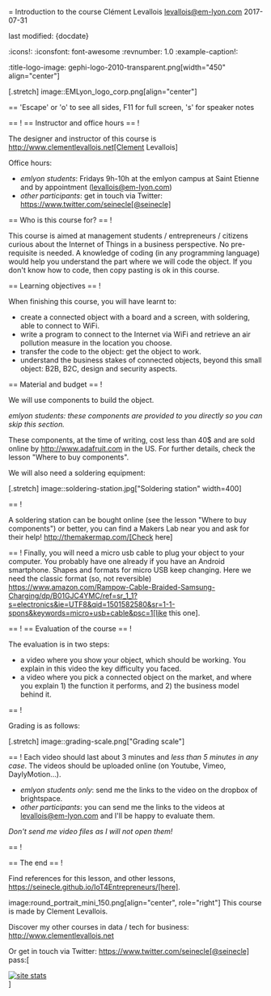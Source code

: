 = Introduction to the course
Clément Levallois <levallois@em-lyon.com>
2017-07-31

last modified: {docdate}

:icons!:
:iconsfont:   font-awesome
:revnumber: 1.0
:example-caption!:

:title-logo-image: gephi-logo-2010-transparent.png[width="450" align="center"]

[.stretch]
image::EMLyon_logo_corp.png[align="center"]


==  'Escape' or 'o' to see all sides, F11 for full screen, 's' for speaker notes

==  !
==  Instructor and office hours
==  !

The designer and instructor of this course is http://www.clementlevallois.net[Clement Levallois]

Office hours:

- *emlyon students*: Fridays 9h-10h at the emlyon campus at Saint Etienne and by appointment (levallois@em-lyon.com)
- *other participants*: get in touch via Twitter: https://www.twitter.com/seinecle[@seinecle]


==  Who is this course for?
==  !

This course is aimed at management students / entrepreneurs / citizens curious about the Internet of Things in a business perspective.
No pre-requisite is needed.
A knowledge of coding (in any programming language) would help you understand the part where we will code the object.
If you don't know how to code, then copy pasting is ok in this course.


==  Learning objectives
==  !

When finishing this course, you will have learnt to:

- create a connected object with a board and a screen, with soldering, able to connect to WiFi.
- write a program to connect to the Internet via WiFi and retrieve an air pollution measure in the location you choose.
- transfer the code to the object: get the object to work.
- understand the business stakes of connected objects, beyond this small object: B2B, B2C, design and security aspects.

==  Material and budget
==  !

We will use components to build the object.

*emlyon students: these components are provided to you directly so you can skip this section.*

These components, at the time of writing, cost less than 40$ and are sold online by http://www.adafruit.com in the US.
For further details, check the lesson "Where to buy components".

We will also need a soldering equipment:

[.stretch]
image::soldering-station.jpg["Soldering station" width=400]


==  !

A soldering station can be bought online (see the lesson "Where to buy components") or better, you can find a Makers Lab near you and ask for their help! http://themakermap.com/[Check here]

==  !
Finally, you will need a micro usb cable to plug your object to your computer. You probably have one already if you have an Android smartphone. Shapes and formats for micro USB keep changing. Here we need the classic format (so, not reversible) https://www.amazon.com/Rampow-Cable-Braided-Samsung-Charging/dp/B01GJC4YMC/ref=sr_1_1?s=electronics&ie=UTF8&qid=1501582580&sr=1-1-spons&keywords=micro+usb+cable&psc=1[like this one].


==  !
==  Evaluation of the course
==  !

The evaluation is in two steps:

- a video where you show your object, which should be working. You explain in this video the key difficulty you faced.
- a video where you pick a connected object on the market, and where you explain 1) the function it performs, and 2) the business model behind it.

==  !


Grading is as follows:

[.stretch]
image::grading-scale.png["Grading scale"]



==  !
Each video should last about 3 minutes and *less than 5 minutes in any case*.
The videos should be uploaded online (on Youtube, Vimeo, DaylyMotion...).

- *emlyon students only*: send me the links to the video on the dropbox of brightspace.
- *other participants*: you can send me the links to the videos at levallois@em-lyon.com and I'll be happy to evaluate them.

*Don't send me video files as I will not open them!*


==  !

==  The end
==  !

Find references for this lesson, and other lessons, https://seinecle.github.io/IoT4Entrepreneurs/[here].

image:round_portrait_mini_150.png[align="center", role="right"]
This course is made by Clement Levallois.

Discover my other courses in data / tech for business: http://www.clementlevallois.net

Or get in touch via Twitter: https://www.twitter.com/seinecle[@seinecle]
pass:[    <!-- Start of StatCounter Code for Default Guide -->
    <script type="text/javascript">
        var sc_project = 11410058;
        var sc_invisible = 1;
        var sc_security = "11410058";
        var scJsHost = (("https:" == document.location.protocol) ?
            "https://secure." : "http://www.");
        document.write("<sc" + "ript type='text/javascript' src='" +
            scJsHost +
            "statcounter.com/counter/counter.js'></" + "script>");
    </script>
    <noscript><div class="statcounter"><a title="site stats"
    href="http://statcounter.com/" target="_blank"><img
    class="statcounter"
    src="//c.statcounter.com/11410058/0/11410058/1/" alt="site
    stats"></a></div></noscript>
    <!-- End of StatCounter Code for Default Guide -->]
